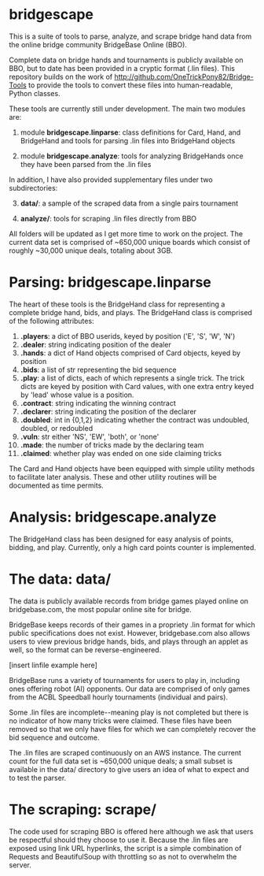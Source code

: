 # bridgescape

This is a suite of tools to parse, analyze, and scrape bridge hand data from the online bridge community BridgeBase Online (BBO).

Complete data on bridge hands and tournaments is publicly available on BBO, but to date has been provided in a cryptic format (.lin files). This repository builds on the work of http://github.com/OneTrickPony82/Bridge-Tools to provide the tools to convert these files into human-readable, Python classes.

These tools are currently still under development. The main two modules are:

1) module **bridgescape.linparse**: class definitions for Card, Hand, and BridgeHand and tools for parsing .lin files into BridgeHand objects

2) module **bridgescape.analyze**: tools for analyzing BridgeHands once they have been parsed from the .lin files

In addition, I have also provided supplementary files under two subdirectories:

3) **data/**: a sample of the scraped data from a single pairs tournament

4) **analyze/**: tools for scraping .lin files directly from BBO

All folders will be updated as I get more time to work on the project. The current data set is comprised of ~650,000 unique boards which consist of roughly ~30,000 unique deals, totaling about 3GB.

# Parsing: bridgescape.linparse

The heart of these tools is the BridgeHand class for representing a complete bridge hand, bids, and plays. The BridgeHand class is comprised of the following attributes:

1) **.players**: a dict of BBO userids, keyed by position ('E', 'S', 'W', 'N')
2) **.dealer**: string indicating position of the dealer
3) **.hands**: a dict of Hand objects comprised of Card objects, keyed by position 
4) **.bids**: a list of str representing the bid sequence
5) **.play**: a list of dicts, each of which represents a single trick. The trick dicts are keyed by position with Card values, with one extra entry keyed by 'lead' whose value is a position.
6) **.contract**: string indicating the winning contract
7) **.declarer**: string indicating the position of the declarer
8) **.doubled**: int in {0,1,2} indicating whether the contract was undoubled, doubled, or redoubled
9) **.vuln**: str either 'NS', 'EW', 'both', or 'none'
10) **.made**: the number of tricks made by the declaring team
11) **.claimed**: whether play was ended on one side claiming tricks

The Card and Hand objects have been equipped with simple utility methods to facilitate later analysis. These and other utility routines will be documented as time permits.

# Analysis: bridgescape.analyze

The BridgeHand class has been designed for easy analysis of points, bidding, and play. Currently, only a high card points counter is implemented.

# The data: data/

The data is publicly available records from bridge games played online on bridgebase.com, the most popular online site for bridge.

BridgeBase keeps records of their games in a propriety .lin format for which public specifications does not exist. However, bridgebase.com also allows users to view previous bridge hands, bids, and plays through an applet as well, so the format can be reverse-engineered.

[insert linfile example here]

BridgeBase runs a variety of tournaments for users to play in, including ones offering robot (AI) opponents. Our data are comprised of only games from the ACBL Speedball hourly tournaments (individual and pairs).

Some .lin files are incomplete--meaning play is not completed but there is no indicator of how many tricks were claimed. These files have been removed so that we only have files for which we can completely recover the bid sequence and outcome.

The .lin files are scraped continuously on an AWS instance. The current count for the full data set is ~650,000 unique deals; a small subset is available in the data/ directory to give users an idea of what to expect and to test the parser.

# The scraping: scrape/

The code used for scraping BBO is offered here although we ask that users be respectful should they choose to use it. Because the .lin files are exposed using link URL hyperlinks, the script is a simple combination of Requests and BeautifulSoup with throttling so as not to overwhelm the server.

